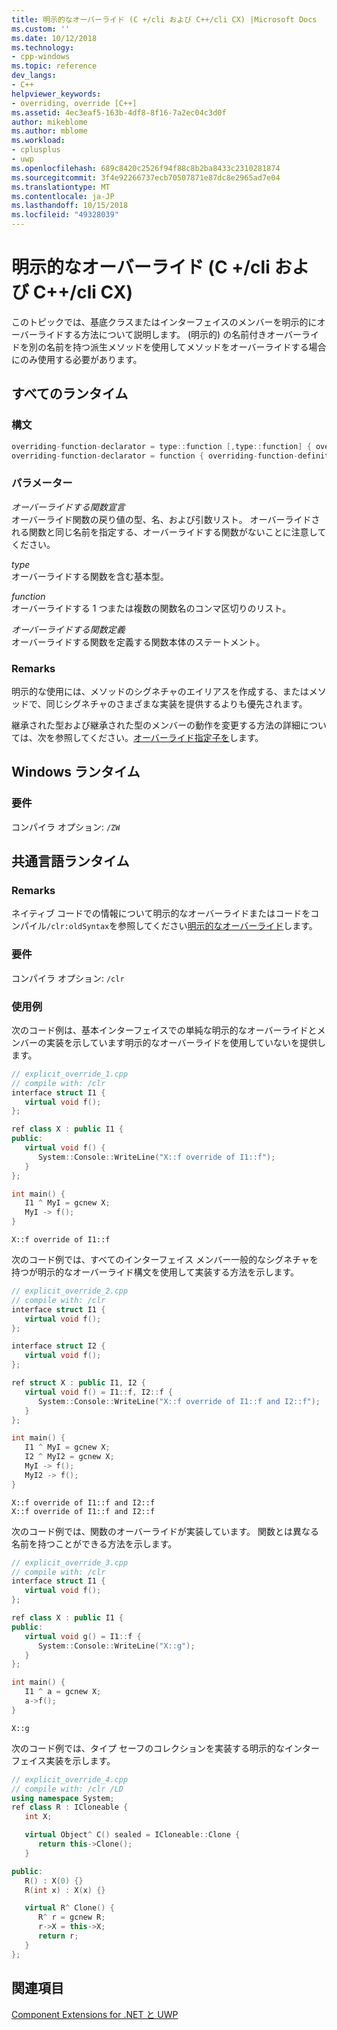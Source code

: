 ```yaml
---
title: 明示的なオーバーライド (C +/cli および C++/cli CX) |Microsoft Docs
ms.custom: ''
ms.date: 10/12/2018
ms.technology:
- cpp-windows
ms.topic: reference
dev_langs:
- C++
helpviewer_keywords:
- overriding, override [C++]
ms.assetid: 4ec3eaf5-163b-4df8-8f16-7a2ec04c3d0f
author: mikeblome
ms.author: mblome
ms.workload:
- cplusplus
- uwp
ms.openlocfilehash: 689c8420c2526f94f88c8b2ba8433c2310281874
ms.sourcegitcommit: 3f4e92266737ecb70507871e87dc8e2965ad7e04
ms.translationtype: MT
ms.contentlocale: ja-JP
ms.lasthandoff: 10/15/2018
ms.locfileid: "49328039"
---
```

# <a name="explicit-overrides--ccli-and-ccx"></a>明示的なオーバーライド (C +/cli および C++/cli CX)

このトピックでは、基底クラスまたはインターフェイスのメンバーを明示的にオーバーライドする方法について説明します。 (明示的) の名前付きオーバーライドを別の名前を持つ派生メソッドを使用してメソッドをオーバーライドする場合にのみ使用する必要があります。

## <a name="all-runtimes"></a>すべてのランタイム

### <a name="syntax"></a>構文

```cpp
overriding-function-declarator = type::function [,type::function] { overriding-function-definition }
overriding-function-declarator = function { overriding-function-definition }
```

### <a name="parameters"></a>パラメーター

*オーバーライドする関数宣言*<br/>
オーバーライド関数の戻り値の型、名、および引数リスト。  オーバーライドされる関数と同じ名前を指定する、オーバーライドする関数がないことに注意してください。

*type*<br/>
オーバーライドする関数を含む基本型。

*function*<br/>
オーバーライドする 1 つまたは複数の関数名のコンマ区切りのリスト。

*オーバーライドする関数定義*<br/>
オーバーライドする関数を定義する関数本体のステートメント。

### <a name="remarks"></a>Remarks

明示的な使用には、メソッドのシグネチャのエイリアスを作成する、またはメソッドで、同じシグネチャのさまざまな実装を提供するよりも優先されます。

継承された型および継承された型のメンバーの動作を変更する方法の詳細については、次を参照してください。[オーバーライド指定子を](../windows/override-specifiers-cpp-component-extensions.md)します。

## <a name="windows-runtime"></a>Windows ランタイム

### <a name="requirements"></a>要件

コンパイラ オプション: `/ZW`

## <a name="common-language-runtime"></a>共通言語ランタイム

### <a name="remarks"></a>Remarks

ネイティブ コードでの情報について明示的なオーバーライドまたはコードをコンパイル`/clr:oldSyntax`を参照してください[明示的なオーバーライド](../cpp/explicit-overrides-cpp.md)します。

### <a name="requirements"></a>要件

コンパイラ オプション: `/clr`

### <a name="examples"></a>使用例

次のコード例は、基本インターフェイスでの単純な明示的なオーバーライドとメンバーの実装を示しています明示的なオーバーライドを使用していないを提供します。

```cpp
// explicit_override_1.cpp
// compile with: /clr
interface struct I1 {
   virtual void f();
};

ref class X : public I1 {
public:
   virtual void f() {
      System::Console::WriteLine("X::f override of I1::f");
   }
};

int main() {
   I1 ^ MyI = gcnew X;
   MyI -> f();
}
```

```Output
X::f override of I1::f
```

次のコード例では、すべてのインターフェイス メンバー一般的なシグネチャを持つが明示的なオーバーライド構文を使用して実装する方法を示します。

```cpp
// explicit_override_2.cpp
// compile with: /clr
interface struct I1 {
   virtual void f();
};

interface struct I2 {
   virtual void f();
};

ref struct X : public I1, I2 {
   virtual void f() = I1::f, I2::f {
      System::Console::WriteLine("X::f override of I1::f and I2::f");
   }
};

int main() {
   I1 ^ MyI = gcnew X;
   I2 ^ MyI2 = gcnew X;
   MyI -> f();
   MyI2 -> f();
}
```

```Output
X::f override of I1::f and I2::f
X::f override of I1::f and I2::f
```

次のコード例では、関数のオーバーライドが実装しています。 関数とは異なる名前を持つことができる方法を示します。

```cpp
// explicit_override_3.cpp
// compile with: /clr
interface struct I1 {
   virtual void f();
};

ref class X : public I1 {
public:
   virtual void g() = I1::f {
      System::Console::WriteLine("X::g");
   }
};

int main() {
   I1 ^ a = gcnew X;
   a->f();
}
```

```Output
X::g
```

次のコード例では、タイプ セーフのコレクションを実装する明示的なインターフェイス実装を示します。

```cpp
// explicit_override_4.cpp
// compile with: /clr /LD
using namespace System;
ref class R : ICloneable {
   int X;

   virtual Object^ C() sealed = ICloneable::Clone {
      return this->Clone();
   }

public:
   R() : X(0) {}
   R(int x) : X(x) {}

   virtual R^ Clone() {
      R^ r = gcnew R;
      r->X = this->X;
      return r;
   }
};
```

## <a name="see-also"></a>関連項目

[Component Extensions for .NET と UWP](../windows/component-extensions-for-runtime-platforms.md)